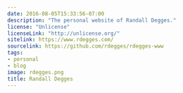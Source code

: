 ```yaml
---
date: 2016-08-05T15:33:56-07:00
description: "The personal website of Randall Degges."
license: "Unlicense"
licenseLink: "http://unlicense.org/"
sitelink: https://www.rdegges.com/
sourcelink: https://github.com/rdegges/rdegges-www
tags:
- personal
- blog
image: rdegges.png
title: Randall Degges
---
```



